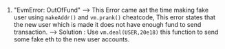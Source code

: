 1. "EvmError: OutOfFund" 
--> This Error came aat the time making fake user using `makeAddr()` and `vm.prank()` cheatcode, This error states that the new user which is made it does not have enough fund to send transaction.
--> Solution : Use `vm.deal(USER,20e18)` this function to send some fake eth to the new user accounts.